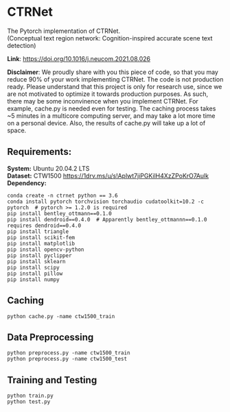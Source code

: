 # CTRNet
The Pytorch implementation of CTRNet.<br />
(Conceptual text region network: Cognition-inspired accurate scene text detection)<br />

**Link**: https://doi.org/10.1016/j.neucom.2021.08.026<br />

**Disclaimer**: We proudly share with you this piece of code, so that you may reduce 90% of your work implementing CTRNet. The code is not production ready. Please understand that this project is only for research use, since we are not motivated to optimize it towards production purposes. As such, there may be some inconvinence when you implement CTRNet. For example, cache.py is needed even for testing. The caching process takes ~5 minutes in a multicore computing server, and may take a lot more time on a personal device. Also, the results of cache.py will take up a lot of space.

## Requirements:
**System:** Ubuntu 20.04.2 LTS<br />
**Dataset:** CTW1500 https://1drv.ms/u/s!Aplwt7jiPGKilH4XzZPoKrO7Aulk<br />
**Dependency:**
```
conda create -n ctrnet python == 3.6
conda install pytorch torchvision torchaudio cudatoolkit=10.2 -c pytorch  # pytorch >= 1.2.0 is required
pip install bentley_ottmann==0.1.0
pip install dendroid==0.4.0  # Apparently bentley_ottmannn==0.1.0 requires dendroid==0.4.0
pip install triangle
pip install scikit-fem
pip install matplotlib
pip install opencv-python
pip install pyclipper
pip install sklearn
pip install scipy
pip install pillow
pip install numpy
```

## Caching
```
python cache.py -name ctw1500_train
```

## Data Preprocessing
```
python preprocess.py -name ctw1500_train
python preprocess.py -name ctw1500_test
```

## Training and Testing
```
python train.py
python test.py
```
